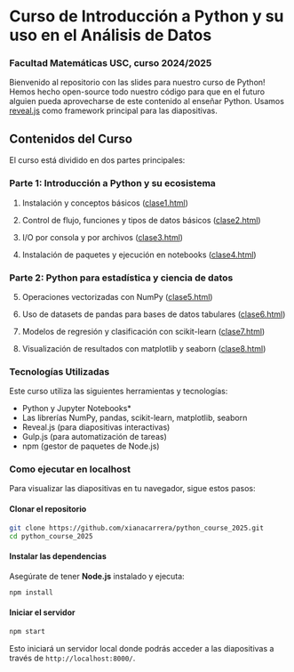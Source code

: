 # Curso de Introducción a Python y su uso en el Análisis de Datos
### Facultad Matemáticas USC, curso 2024/2025
Bienvenido al repositorio con las slides para nuestro curso de Python! Hemos hecho open-source todo nuestro código para que en el futuro alguien pueda aprovecharse de este contenido al enseñar Python. Usamos [reveal.js](https://revealjs.com/) como framework principal para las diapositivas.

## Contenidos del Curso

El curso está dividido en dos partes principales:

### Parte 1: Introducción a Python y su ecosistema
1. Instalación y conceptos básicos ([clase1.html](clase1.html))

2. Control de flujo, funciones y tipos de datos básicos ([clase2.html](clase2.html))

3. I/O por consola y por archivos ([clase3.html](clase3.html))

4. Instalación de paquetes y ejecución en notebooks ([clase4.html](clase4.html))

### Parte 2: Python para estadística y ciencia de datos
5. Operaciones vectorizadas con NumPy ([clase5.html](clase5.html))

6. Uso de datasets de pandas para bases de datos tabulares ([clase6.html](clase6.html))

7. Modelos de regresión y clasificación con scikit-learn ([clase7.html](clase7.html))

8. Visualización de resultados con matplotlib y seaborn ([clase8.html](clase8.html))

### Tecnologías Utilizadas
Este curso utiliza las siguientes herramientas y tecnologías:

- Python y Jupyter Notebooks*
- Las librerías NumPy, pandas, scikit-learn, matplotlib, seaborn
- Reveal.js (para diapositivas interactivas)
- Gulp.js (para automatización de tareas)
- npm (gestor de paquetes de Node.js)

### Como ejecutar en localhost
Para visualizar las diapositivas en tu navegador, sigue estos pasos:

#### Clonar el repositorio
```bash
git clone https://github.com/xianacarrera/python_course_2025.git
cd python_course_2025
```

#### Instalar las dependencias

Asegúrate de tener **Node.js** instalado y ejecuta:
```bash
npm install
```

#### Iniciar el servidor
```bash
npm start
```
Esto iniciará un servidor local donde podrás acceder a las diapositivas a través de `http://localhost:8000/`.

